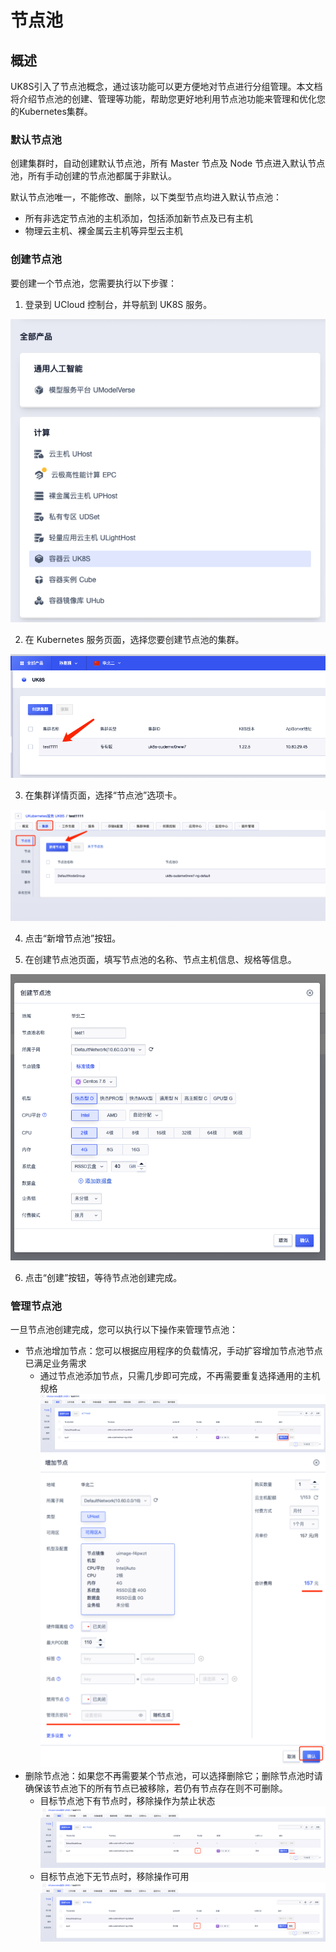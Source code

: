 # 节点池

## 概述

UK8S引入了节点池概念，通过该功能可以更方便地对节点进行分组管理。本文档将介绍节点池的创建、管理等功能，帮助您更好地利用节点池功能来管理和优化您的Kubernetes集群。
   
### 默认节点池

创建集群时，自动创建默认节点池，所有 Master 节点及 Node 节点进入默认节点池，所有手动创建的节点池都属于非默认。     

默认节点池唯一，不能修改、删除，以下类型节点均进入默认节点池：

- 所有非选定节点池的主机添加，包括添加新节点及已有主机
- 物理云主机、裸金属云主机等异型云主机   

### 创建节点池

要创建一个节点池，您需要执行以下步骤：      

1. 登录到 UCloud 控制台，并导航到 UK8S 服务。   

![](/images/administercluster/node_group1.png)   

2. 在 Kubernetes 服务页面，选择您要创建节点池的集群。      

![](/images/administercluster/node_group2.png) 

3. 在集群详情页面，选择“节点池”选项卡。

![](/images/administercluster/node_group3.png)

4. 点击“新增节点池”按钮。

5. 在创建节点池页面，填写节点池的名称、节点主机信息、规格等信息。

![](/images/administercluster/node_group4.png)

6. 点击“创建”按钮，等待节点池创建完成。
   
### 管理节点池

一旦节点池创建完成，您可以执行以下操作来管理节点池：

- 节点池增加节点：您可以根据应用程序的负载情况，手动扩容增加节点池节点已满足业务需求   
  - 通过节点池添加节点，只需几步即可完成，不再需要重复选择通用的主机规格
![](/images/administercluster/node_group5.png)
![](/images/administercluster/node_group6.png)
- 删除节点池：如果您不再需要某个节点池，可以选择删除它；删除节点池时请确保该节点池下的所有节点已被移除，若仍有节点存在则不可删除。
  - 目标节点池下有节点时，移除操作为禁止状态
![](/images/administercluster/node_group7.png)
  - 目标节点池下无节点时，移除操作可用	
![](/images/administercluster/node_group8.png)
